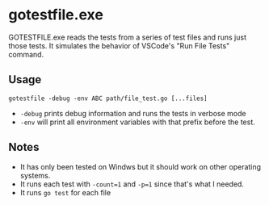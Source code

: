 # gotestfile.exe

GOTESTFILE.exe reads the tests from a series of test files and runs just those tests.  It simulates the behavior of VSCode's "Run File Tests" command.

## Usage
`gotestfile -debug -env ABC path/file_test.go [...files]`

* `-debug` prints debug information and runs the tests in verbose mode
* `-env` will print all environment variables with that prefix before the test.

## Notes

* It has only been tested on Windws but it should work on other operating systems.
* It runs each test with `-count=1` and `-p=1` since that's what I needed.
* It runs `go test` for each file





